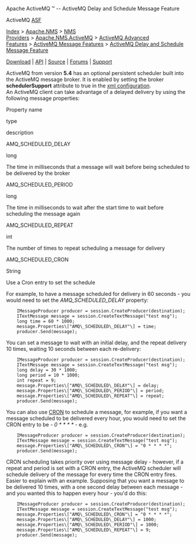 Apache ActiveMQ ™ -- ActiveMQ Delay and Schedule Message Feature 

ActiveMQ [ASF](http://www.apache.org)

[Index](index.html) > [Apache.NMS](apachenms.html) > [NMS Providers](nms-providers.html) > [Apache.NMS.ActiveMQ](apachenmsactivemq.html) > [ActiveMQ Advanced Features](activemq-advanced-features.html) > [ActiveMQ Message Features](activemq-message-features.html) > [ActiveMQ Delay and Schedule Message Feature](activemq-delay-and-schedule-message-feature.html)

[Download](download.html) | [API](nms-api.html) | [Source](source.html) | [Forums](http://activemq.apache.org/discussion-forums.html) | [Support](http://activemq.apache.org/support.html)

ActiveMQ from version **5.4** has an optional persistent scheduler built into the ActiveMQ message broker. It is enabled by setting the broker **schedulerSupport** attribute to true in the [xml configuration](#).  
An ActiveMQ client can take advantage of a delayed delivery by using the following message properties:

Property name

type

description

AMQ\_SCHEDULED\_DELAY

long

The time in milliseconds that a message will wait before being scheduled to be delivered by the broker

AMQ\_SCHEDULED\_PERIOD

long

The time in milliseconds to wait after the start time to wait before scheduling the message again

AMQ\_SCHEDULED\_REPEAT

int

The number of times to repeat scheduling a message for delivery

AMQ\_SCHEDULED\_CRON

String

Use a Cron entry to set the schedule

For example, to have a message scheduled for delivery in 60 seconds - you would need to set the _AMQ\_SCHEDULED\_DELAY_ property:

        IMessageProducer producer = session.CreateProducer(destination);
        ITextMessage message = session.CreateTextMessage("test msg");
        long time = 60 * 1000;
        message.Properties\["AMQ\_SCHEDULED\_DELAY"\] = time;
        producer.Send(message);

You can set a message to wait with an initial delay, and the repeat delivery 10 times, waiting 10 seconds between each re-delivery:

        IMessageProducer producer = session.CreateProducer(destination);
        ITextMessage message = session.CreateTextMessage("test msg");
        long delay = 30 * 1000;
        long period = 10 * 1000;
        int repeat = 9;
        message.Properties\["AMQ\_SCHEDULED\_DELAY"\] = delay;
        message.Properties\["AMQ\_SCHEDULED\_PERIOD"\] = period;
        message.Properties\["AMQ\_SCHEDULED\_REPEAT"\] = repeat;
        producer.Send(message);

You can also use [CRON](http://en.wikipedia.org/wiki/Cron) to schedule a message, for example, if you want a message scheduled to be delivered every hour, you would need to set the CRON entry to be - _0 * * * *_ \- e.g.

        IMessageProducer producer = session.CreateProducer(destination);
        ITextMessage message = session.CreateTextMessage("test msg");
        message.Properties\["AMQ\_SCHEDULED\_CRON"\] = "0 * * * *";
        producer.Send(message);

CRON scheduling takes priority over using message delay - however, if a repeat and period is set with a CRON entry, the ActiveMQ scheduler will schedule delivery of the message for every time the CRON entry fires. Easier to explain with an example. Supposing that you want a message to be delivered 10 times, with a one second delay between each message - and you wanted this to happen every hour - you'd do this:

        IMessageProducer producer = session.CreateProducer(destination);
        ITextMessage message = session.CreateTextMessage("test msg");
        message.Properties\["AMQ\_SCHEDULED\_CRON"\] = "0 * * * *";
        message.Properties\["AMQ\_SCHEDULED\_DELAY"\] = 1000;
        message.Properties\["AMQ\_SCHEDULED\_PERIOD"\] = 1000;
        message.Properties\["AMQ\_SCHEDULED\_REPEAT"\] = 9;
        producer.Send(message);


